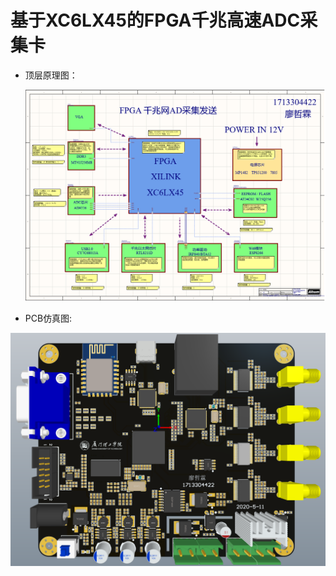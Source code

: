 # 基于XC6LX45的FPGA千兆高速ADC采集卡

- 顶层原理图：

  <img src="https://raw.githubusercontent.com/liaozhelin/picgo/master/picpath3/image-20230902125413719.png" alt="image-20230902125413719" style="zoom:50%;" />

- PCB仿真图:

<img src="https://raw.githubusercontent.com/liaozhelin/picgo/master/picpath3/image-20230902125521448.png" alt="image-20230902125521448" style="zoom:50%;" />